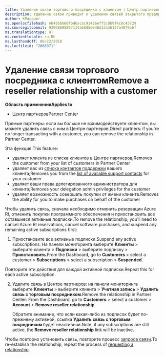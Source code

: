 ```yaml
---
title: Удаление связи торгового посредника с клиентом | Центр партнеров
description: Удаление связи приводит к удалению связей закрытого предприятия из представления в Центре партнеров.
author: KPacquer
ms.openlocfilehash: eb48bb660fbd6acac91426eff5c0b9f4c8c45729
ms.sourcegitcommit: 93968695897114a68d5e948d13a36127a4079b6f
ms.translationtype: HT
ms.contentlocale: ru-RU
ms.lasthandoff: 06/22/2018
ms.locfileid: "2088971"
---
```

# <a name="remove-a-reseller-relationship-with-a-customer"></a><span data-ttu-id="b3e04-103">Удаление связи торгового посредника с клиентом</span><span class="sxs-lookup"><span data-stu-id="b3e04-103">Remove a reseller relationship with a customer</span></span>

**<span data-ttu-id="b3e04-104">Область применения</span><span class="sxs-lookup"><span data-stu-id="b3e04-104">Applies to</span></span>**

-   <span data-ttu-id="b3e04-105">Центр партнеров</span><span class="sxs-lookup"><span data-stu-id="b3e04-105">Partner Center</span></span>

<span data-ttu-id="b3e04-106">Прямые партнеры: если вы больше не взаимодействуете клиентом, вы можете удалить связь с ним в Центре партнеров.</span><span class="sxs-lookup"><span data-stu-id="b3e04-106">Direct partners: if you're no longer transacting with a customer, you can remove the relationship in Partner Center.</span></span> 

<span data-ttu-id="b3e04-107">Эта функция:</span><span class="sxs-lookup"><span data-stu-id="b3e04-107">This feature:</span></span>
*  <span data-ttu-id="b3e04-108">удаляет клиента из списка клиентов в Центре партнеров;</span><span class="sxs-lookup"><span data-stu-id="b3e04-108">Removes the customer from your list of customers in Partner Center</span></span>
*  <span data-ttu-id="b3e04-109">удаляет вас из [списка контактов поддержки](assign-support-contacts.md) вашего клиента;</span><span class="sxs-lookup"><span data-stu-id="b3e04-109">Removes you from the [list of available support contacts](assign-support-contacts.md) for your customer</span></span>
*  <span data-ttu-id="b3e04-110">удаляет ваши права делегированного администратора для клиента;</span><span class="sxs-lookup"><span data-stu-id="b3e04-110">Removes your delegation admin privileges for the customer</span></span>
*  <span data-ttu-id="b3e04-111">удаляет возможность совершать покупки от имени клиента.</span><span class="sxs-lookup"><span data-stu-id="b3e04-111">Removes the ability for you to make purchases on behalf of the customer</span></span>

<span data-ttu-id="b3e04-112">Чтобы удалить связь, сначала необходимо отменить резервации Azure RI, отменить покупки программного обеспечения и приостановить все оставшиеся активные подписки.</span><span class="sxs-lookup"><span data-stu-id="b3e04-112">To remove the relationship, you'll need to cancel Azure RI reservations, cancel software purchases, and suspend any remaining active subscriptions first:</span></span>

1.  <span data-ttu-id="b3e04-113">Приостановите все активные подписки.</span><span class="sxs-lookup"><span data-stu-id="b3e04-113">Suspend any active subscriptions.</span></span> <span data-ttu-id="b3e04-114">На панели мониторинга выберите **Клиенты** > выберите клиента > **Подписки** > выберите подписку > **Приостановить**.</span><span class="sxs-lookup"><span data-stu-id="b3e04-114">From the Dashboard, go to **Customers** > select a customer > **Subscriptions** > select a subscription > **Suspended**.</span></span> 

   <span data-ttu-id="b3e04-115">Повторите эти действия для каждой активной подписки.</span><span class="sxs-lookup"><span data-stu-id="b3e04-115">Repeat this for each active subscription.</span></span>

2.  <span data-ttu-id="b3e04-116">Удалите связь в Центре партнеров: на панели мониторинга выберите **Клиенты** > выберите клиента > **Учетная запись** > **Удалить связь с торговым посредником**.</span><span class="sxs-lookup"><span data-stu-id="b3e04-116">Remove the relationship in Partner Center: From the Dashboard, go to **Customers** > select a customer > **Account** > **Remove reseller relationship**.</span></span>

    <span data-ttu-id="b3e04-117">Обратите внимание, что если какая-либо из подписок будет по-прежнему активной, ссылка **Удалить связь с торговым посредником** будет неактивной.</span><span class="sxs-lookup"><span data-stu-id="b3e04-117">Note, if any subscriptions are still active, the **Remove reseller relationship** link will be inactive.</span></span> 

<span data-ttu-id="b3e04-118">Чтобы повторно установить связь, повторите процесс [запроса связи](request-a-relationship-with-a-customer.md).</span><span class="sxs-lookup"><span data-stu-id="b3e04-118">To re-establish the relationship, repeat the process of [requesting a relationship](request-a-relationship-with-a-customer.md).</span></span>
